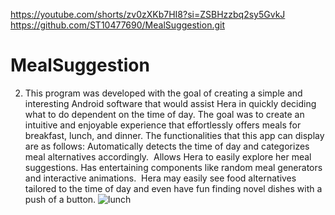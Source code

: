 https://youtube.com/shorts/zv0zXKb7HI8?si=ZSBHzzbq2sy5GvkJ
https://github.com/ST10477690/MealSuggestion.git
# MealSuggestion
2. This program was developed with the goal of creating a simple and interesting Android software that would assist Hera in quickly deciding what to do dependent on the time of day.  The goal was to create an intuitive and enjoyable experience that effortlessly offers meals for breakfast, lunch, and dinner.  The functionalities that this app can display are as follows:  Automatically detects the time of day and categorizes meal alternatives accordingly.  Allows Hera to easily explore her meal suggestions.  Has entertaining components like random meal generators and interactive animations.  Hera may easily see food alternatives tailored to the time of day and even have fun finding novel dishes with a push of a button.
![lunch](https://github.com/user-attachments/assets/9e8f7108-d324-4679-acb6-2d5afe49657e)
